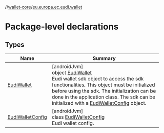 //[wallet-core](../../index.md)/[eu.europa.ec.eudi.wallet](index.md)

# Package-level declarations

## Types

| Name | Summary |
|---|---|
| [EudiWallet](-eudi-wallet/index.md) | [androidJvm]<br>object [EudiWallet](-eudi-wallet/index.md)<br>Eudi wallet sdk object to access the sdk functionalities. This object must be initialized before using the sdk. The initialization can be done in the application class. The sdk can be initialized with a [EudiWalletConfig](-eudi-wallet-config/index.md) object. |
| [EudiWalletConfig](-eudi-wallet-config/index.md) | [androidJvm]<br>class [EudiWalletConfig](-eudi-wallet-config/index.md)<br>Eudi wallet config. |
